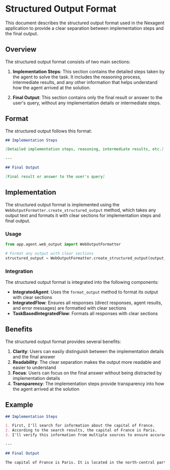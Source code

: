 # Structured Output Format

This document describes the structured output format used in the Nexagent application to provide a clear separation between implementation steps and the final output.

## Overview

The structured output format consists of two main sections:

1. **Implementation Steps**: This section contains the detailed steps taken by the agent to solve the task. It includes the reasoning process, intermediate results, and any other information that helps understand how the agent arrived at the solution.

2. **Final Output**: This section contains only the final result or answer to the user's query, without any implementation details or intermediate steps.

## Format

The structured output follows this format:

```markdown
## Implementation Steps

[Detailed implementation steps, reasoning, intermediate results, etc.]

---

## Final Output

[Final result or answer to the user's query]
```

## Implementation

The structured output format is implemented using the `WebOutputFormatter.create_structured_output` method, which takes any output text and formats it with clear sections for implementation steps and final output.

### Usage

```python
from app.agent.web_output import WebOutputFormatter

# Format any output with clear sections
structured_output = WebOutputFormatter.create_structured_output(output_text)
```

### Integration

The structured output format is integrated into the following components:

- **IntegratedAgent**: Uses the `format_output` method to format its output with clear sections
- **IntegratedFlow**: Ensures all responses (direct responses, agent results, and error messages) are formatted with clear sections
- **TaskBasedIntegratedFlow**: Formats all responses with clear sections

## Benefits

The structured output format provides several benefits:

1. **Clarity**: Users can easily distinguish between the implementation details and the final answer
2. **Readability**: The clear separation makes the output more readable and easier to understand
3. **Focus**: Users can focus on the final answer without being distracted by implementation details
4. **Transparency**: The implementation steps provide transparency into how the agent arrived at the solution

## Example

```markdown
## Implementation Steps

1. First, I'll search for information about the capital of France.
2. According to the search results, the capital of France is Paris.
3. I'll verify this information from multiple sources to ensure accuracy.

---

## Final Output

The capital of France is Paris. It is located in the north-central part of the country and has been the capital since 987 CE when Hugh Capet, the first king of the Capetian dynasty, made the city his seat of government.
```
